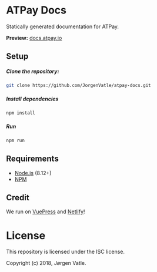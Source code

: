 # ATPay Docs
Statically generated documentation for ATPay.

**Preview:** [docs.atpay.io](https://docs.atpay.io)

## Setup
##### Clone the repository:
```bash
git clone https://github.com/JorgenVatle/atpay-docs.git
```
##### Install dependencies
```bash
npm install
``` 
##### Run
```bash
npm run
```

## Requirements
- [Node.js](https://nodejs.org/) (8.12+)
- [NPM](https://www.npmjs.com/get-npm)

## Credit
We run on [VuePress](https://vuepress.vuejs.org/) and [Netlify](https://www.netlify.com/)!

# License
This repository is licensed under the ISC license.

Copyright (c) 2018, Jørgen Vatle.